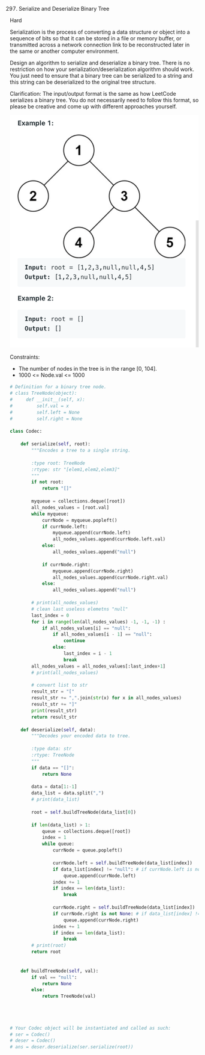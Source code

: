 297. Serialize and Deserialize Binary Tree
     
Hard

Serialization is the process of converting a data structure or object into a sequence of bits so that it can be stored in a file or memory buffer, or transmitted across a network connection link to be reconstructed later in the same or another computer environment.

Design an algorithm to serialize and deserialize a binary tree. There is no restriction on how your serialization/deserialization algorithm should work. You just need to ensure that a binary tree can be serialized to a string and this string can be deserialized to the original tree structure.

Clarification: The input/output format is the same as how LeetCode serializes a binary tree. You do not necessarily need to follow this format, so please be creative and come up with different approaches yourself.

![](../basic/image/297_example.png)

Constraints:

- The number of nodes in the tree is in the range [0, 104].
- 1000 <= Node.val <= 1000

```py
# Definition for a binary tree node.
# class TreeNode(object):
#     def __init__(self, x):
#         self.val = x
#         self.left = None
#         self.right = None

class Codec:

    def serialize(self, root):
        """Encodes a tree to a single string.
        
        :type root: TreeNode
        :rtype: str "[elem1,elem2,elem3]"
        """
        if not root:
            return "[]"
        
        myqueue = collections.deque([root])
        all_nodes_values = [root.val]
        while myqueue:
            currNode = myqueue.popleft()
            if currNode.left:
                myqueue.append(currNode.left)
                all_nodes_values.append(currNode.left.val)
            else:
                all_nodes_values.append("null")
                
            if currNode.right:
                myqueue.append(currNode.right)
                all_nodes_values.append(currNode.right.val)      
            else:
                all_nodes_values.append("null")
                
        # print(all_nodes_values)   
        # clean last useless elemetns "null"
        last_index = 0
        for i in range(len(all_nodes_values) -1, -1, -1) : 
            if all_nodes_values[i] == "null":
                if all_nodes_values[i - 1] == "null":
                    continue
                else:
                    last_index = i - 1
                    break
        all_nodes_values = all_nodes_values[:last_index+1]
        # print(all_nodes_values) 
        
        # convert list to str
        result_str = "["
        result_str += ",".join(str(x) for x in all_nodes_values)
        result_str += "]"
        print(result_str)
        return result_str
    
    def deserialize(self, data):
        """Decodes your encoded data to tree.
        
        :type data: str
        :rtype: TreeNode
        """
        if data == "[]":
            return None
        
        data = data[1:-1] 
        data_list = data.split(",")
        # print(data_list)
        
        root = self.buildTreeNode(data_list[0])
        
        if len(data_list) > 1:
            queue = collections.deque([root])
            index = 1
            while queue:
                currNode = queue.popleft()

                currNode.left = self.buildTreeNode(data_list[index])
                if data_list[index] != "null": # if currNode.left is not None:
                    queue.append(currNode.left)
                index += 1
                if index == len(data_list):
                    break

                currNode.right = self.buildTreeNode(data_list[index])
                if currNode.right is not None: # if data_list[index] != "null":
                    queue.append(currNode.right)
                index += 1
                if index == len(data_list):
                    break
        # print(root)
        return root
        
        
    def buildTreeNode(self, val):
        if val == "null":
            return None
        else:
            return TreeNode(val)
        
        
        

# Your Codec object will be instantiated and called as such:
# ser = Codec()
# deser = Codec()
# ans = deser.deserialize(ser.serialize(root))
```

